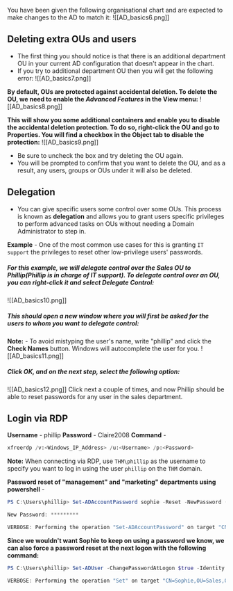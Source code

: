 You have been given the following organisational chart and are expected to make changes to the AD to match it:
![[AD_basics6.png]]

## Deleting extra OUs and users
- The first thing you should notice is that there is an additional department OU in your current AD configuration that doesn't appear in the chart.
- If you try to additional department OU then you will get the following error:
![[AD_basics7.png]]

**By default, OUs are protected against accidental deletion. To delete the OU, we need to enable the *Advanced Features* in the View menu:**
![[AD_basics8.png]]

**This will show you some additional containers and enable you to disable the accidental deletion protection. To do so, right-click the OU and go to Properties. You will find a checkbox in the Object tab to disable the protection:**
![[AD_basics9.png]]
- Be sure to uncheck the box and try deleting the OU again.
- You will be prompted to confirm that you want to delete the OU, and as a result, any users, groups or OUs under it will also be deleted.

## Delegation
- You can give specific users some control over some OUs. This process is known as **delegation** and allows you to grant users specific privileges to perform advanced tasks on OUs without needing a Domain Administrator to step in.

**Example** - 
One of the most common use cases for this is granting `IT support` the privileges to reset other low-privilege users' passwords.

##### For this example, we will delegate control over the Sales OU to Phillip(*Phillip is in charge of IT support*). To delegate control over an OU, you can right-click it and select Delegate Control:
![[AD_basics10.png]]

##### This should open a new window where you will first be asked for the users to whom you want to delegate control:
**Note:** - To avoid mistyping the user's name, write "phillip" and click the **Check Names** button. Windows will autocomplete the user for you.
![[AD_basics11.png]]

##### Click OK, and on the next step, select the following option:
![[AD_basics12.png]]
Click next a couple of times, and now Phillip should be able to reset passwords for any user in the sales department.

## Login via RDP
**Username** - phillip
**Password** - Claire2008
**Command** - 
```python
xfreerdp /v:<Windows_IP_Address> /u:<Username> /p:<Password>
```
**Note:** When connecting via RDP, use `THM\phillip` as the username to specify you want to log in using the user `phillip` on the `THM` domain.

**Password reset of "management" and "marketing" departments using powershell** - 
```powershell
PS C:\Users\phillip> Set-ADAccountPassword sophie -Reset -NewPassword (Read-Host -AsSecureString -Prompt 'New Password') -Verbose

New Password: *********

VERBOSE: Performing the operation "Set-ADAccountPassword" on target "CN=Sophie,OU=Sales,OU=THM,DC=thm,DC=local".
```

**Since we wouldn't want Sophie to keep on using a password we know, we can also force a password reset at the next logon with the following command:**
```powershell
PS C:\Users\phillip> Set-ADUser -ChangePasswordAtLogon $true -Identity sophie -Verbose

VERBOSE: Performing the operation "Set" on target "CN=Sophie,OU=Sales,OU=THM,DC=thm,DC=local".
```

